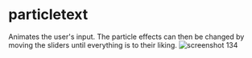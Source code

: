 # particletext
Animates the user's input. The particle effects can then be changed by moving the sliders until everything is to their liking.
![screenshot 134](https://user-images.githubusercontent.com/28616709/40032590-947ea2e6-57a9-11e8-8f92-0fb7d0c91886.png)
